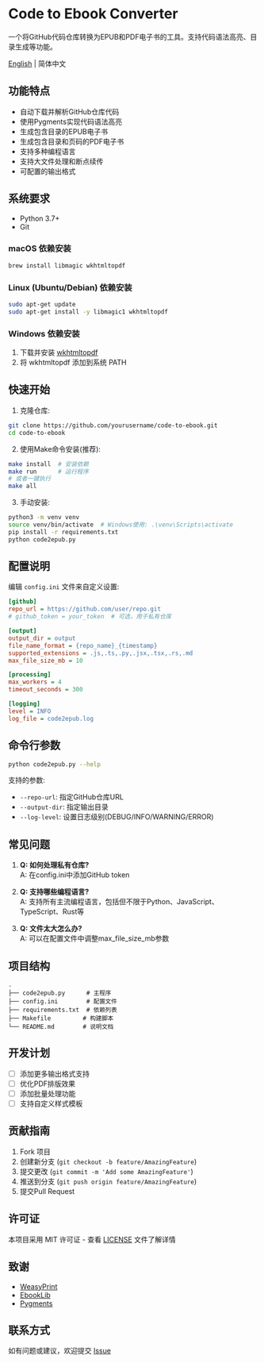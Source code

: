 # Code to Ebook Converter

一个将GitHub代码仓库转换为EPUB和PDF电子书的工具。支持代码语法高亮、目录生成等功能。

[English](README_EN.md) | 简体中文

## 功能特点

- 自动下载并解析GitHub仓库代码
- 使用Pygments实现代码语法高亮
- 生成包含目录的EPUB电子书
- 生成包含目录和页码的PDF电子书
- 支持多种编程语言
- 支持大文件处理和断点续传
- 可配置的输出格式

## 系统要求

- Python 3.7+
- Git

### macOS 依赖安装
```bash
brew install libmagic wkhtmltopdf
```

### Linux (Ubuntu/Debian) 依赖安装
```bash
sudo apt-get update
sudo apt-get install -y libmagic1 wkhtmltopdf
```

### Windows 依赖安装
1. 下载并安装 [wkhtmltopdf](https://wkhtmltopdf.org/downloads.html)
2. 将 wkhtmltopdf 添加到系统 PATH

## 快速开始

1. 克隆仓库:
```bash
git clone https://github.com/yourusername/code-to-ebook.git
cd code-to-ebook
```

2. 使用Make命令安装(推荐):
```bash
make install  # 安装依赖
make run      # 运行程序
# 或者一键执行
make all
```

3. 手动安装:
```bash
python3 -m venv venv
source venv/bin/activate  # Windows使用: .\venv\Scripts\activate
pip install -r requirements.txt
python code2epub.py
```

## 配置说明

编辑 `config.ini` 文件来自定义设置:

```ini
[github]
repo_url = https://github.com/user/repo.git
# github_token = your_token  # 可选，用于私有仓库

[output]
output_dir = output
file_name_format = {repo_name}_{timestamp}
supported_extensions = .js,.ts,.py,.jsx,.tsx,.rs,.md
max_file_size_mb = 10

[processing]
max_workers = 4
timeout_seconds = 300

[logging]
level = INFO
log_file = code2epub.log
```

## 命令行参数

```bash
python code2epub.py --help
```

支持的参数:
- `--repo-url`: 指定GitHub仓库URL
- `--output-dir`: 指定输出目录
- `--log-level`: 设置日志级别(DEBUG/INFO/WARNING/ERROR)

## 常见问题

1. **Q: 如何处理私有仓库?**  
   A: 在config.ini中添加GitHub token

2. **Q: 支持哪些编程语言?**  
   A: 支持所有主流编程语言，包括但不限于Python、JavaScript、TypeScript、Rust等

3. **Q: 文件太大怎么办?**  
   A: 可以在配置文件中调整max_file_size_mb参数

## 项目结构

```
.
├── code2epub.py      # 主程序
├── config.ini        # 配置文件
├── requirements.txt  # 依赖列表
├── Makefile         # 构建脚本
└── README.md        # 说明文档
```

## 开发计划

- [ ] 添加更多输出格式支持
- [ ] 优化PDF排版效果
- [ ] 添加批量处理功能
- [ ] 支持自定义样式模板

## 贡献指南

1. Fork 项目
2. 创建新分支 (`git checkout -b feature/AmazingFeature`)
3. 提交更改 (`git commit -m 'Add some AmazingFeature'`)
4. 推送到分支 (`git push origin feature/AmazingFeature`)
5. 提交Pull Request

## 许可证

本项目采用 MIT 许可证 - 查看 [LICENSE](LICENSE) 文件了解详情

## 致谢

- [WeasyPrint](https://weasyprint.org/)
- [EbookLib](https://github.com/aerkalov/ebooklib)
- [Pygments](https://pygments.org/)

## 联系方式

如有问题或建议，欢迎提交 [Issue](https://github.com/yourusername/code-to-ebook/issues)
